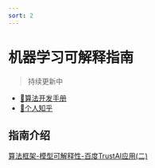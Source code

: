 ```yaml
---
sort: 2
---
```


# 机器学习可解释指南

> 持续更新中

* [🔨算法开发手册](https://kg-nlp.github.io/Algorithm-Project-Manual/可解释性/百度TrustAI应用.html)
* [🔨个人知乎](https://www.zhihu.com/people/zhangyj-n)


## 指南介绍 

[算法框架-模型可解释性-百度TrustAI应用(二)](https://zhuanlan.zhihu.com/p/636063567)